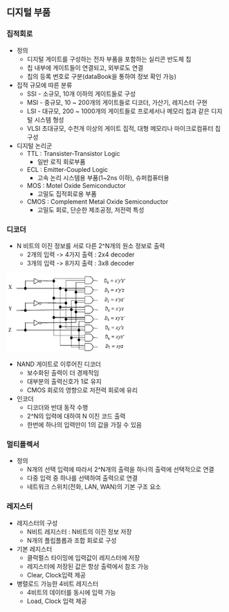 ## 디지털 부품
### 집적회로
* 정의
  * 디지털 게이트를 구성하는 전자 부품을 포함하는 실리콘 반도체 칩
  * 칩 내부에 게이트들이 연결되고, 외부로도 연결
  * 칩의 등록 번호로 구분(dataBook을 통하여 정보 확인 가능) 
* 집적 규모에 따른 분류
  * SSI - 소규모, 10개 이하의 게이트들로 구성
  * MSI - 중규모, 10 ~ 200개의 게이트들로 디코더, 가산기, 레지스터 구현
  * LSI - 대규모, 200 ~ 1000개의 게이트들로 프로세서나 메모리 칩과 같은 디지털 시스템 형성
  * VLSI 초대규모, 수천개 이상의 게이트 집적, 대형 메모리나 마이크로컴퓨터 칩 구성
* 디지털 논리군
  * TTL : Transister-Transistor Logic
    * 일반 로직 회로부품
  * ECL : Emitter-Coupled Logic
    * 고속 논리 시스템용 부품(1~2ns 이하), 슈퍼컴퓨터용
  * MOS : Motel Oxide Semiconductor
    * 고밀도 집적회로용 부품
  * CMOS : Complement Metal Oxide Semiconductor
    * 고밀도 회로, 단순한 제조공정, 저전력 특성

### 디코더
* N 비트의 이진 정보를 서로 다른 2^N개의 원소 정보로 출력
  * 2개의 입력 -> 4가지 출력 : 2x4 decoder
  * 3개의 입력 -> 8가지 출력 : 3x8 decoder
<img src="https://github.com/JaeyeongPark/TIL/blob/main/%EC%BB%B4%ED%93%A8%ED%84%B0%EA%B5%AC%EC%A1%B0/img/3x8%EB%94%94%EC%BD%94%EB%8D%94.png"/>


* NAND 게이트로 이루어진 디코더
  * 보수화된 출력이 더 경제적임
  * 대부분의 출력신호가 1로 유지
  * CMOS 회로의 영향으로 저전력 회로에 유리
* 인코더
  * 디코더와 반대 동작 수행
  * 2^N의 입력에 대하여 N 이진 코드 출력
  * 한번에 하나의 입력만이 1의 값을 가질 수 있음

### 멀티플렉서
* 정의
  * N개의 선택 입력에 따라서 2^N개의 출력을 하나의 출력에 선택적으로 연결
  * 다중 입력 중 하나를 선택하여 출력으로 연결
  * 네트워크 스위치(전화, LAN, WAN)의 기본 구조 요소


### 레지스터
* 레지스터의 구성
  * N비트 레지스터 : N비트의 이진 정보 저장
  * N개의 플립플롭과 조합 회로로 구성
* 기본 레지스터
  * 클럭펄스 타이밍에 입력값이 레지스터에 저장
  * 레지스터에 저장된 값은 항상 출력에서 참조 가능
  * Clear, Clock입력 제공
* 병렬로드 가능한 4비트 레지스터
  * 4비트의 데이터를 동시에 입력 가능
  * Load, Clock 입력 제공 
 
